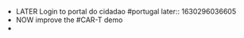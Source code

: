 - LATER Login to portal do cidadao #portugal
  later:: 1630296036605
- NOW improve the #CAR-T demo
-